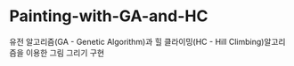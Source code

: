 # Painting-with-GA-and-HC
유전 알고리즘(GA - Genetic Algorithm)과 힐 클라이밍(HC - Hill Climbing)알고리즘을 이용한 그림 그리기 구현
